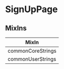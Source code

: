 # SignUpPage

## MixIns

<!-- @vuese:SignUpPage:mixIns:start -->
|MixIn|
|---|
|commonCoreStrings|
|commonUserStrings|

<!-- @vuese:SignUpPage:mixIns:end -->
